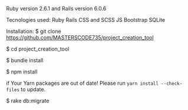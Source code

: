 Ruby version 2.6.1
and 
Rails version 6.0.6


Tecnologies used:
Ruby
Rails
CSS and SCSS
JS
Bootstrap
SQLite

Installation:
$ git clone https://github.com/MASTERSCODE735/project_creation_tool

$ cd project_creation_tool

$ bundle install

$ npm install

if  Your Yarn packages are out of date!
  Please run `yarn install --check-files` to update.

$ rake db:migrate

